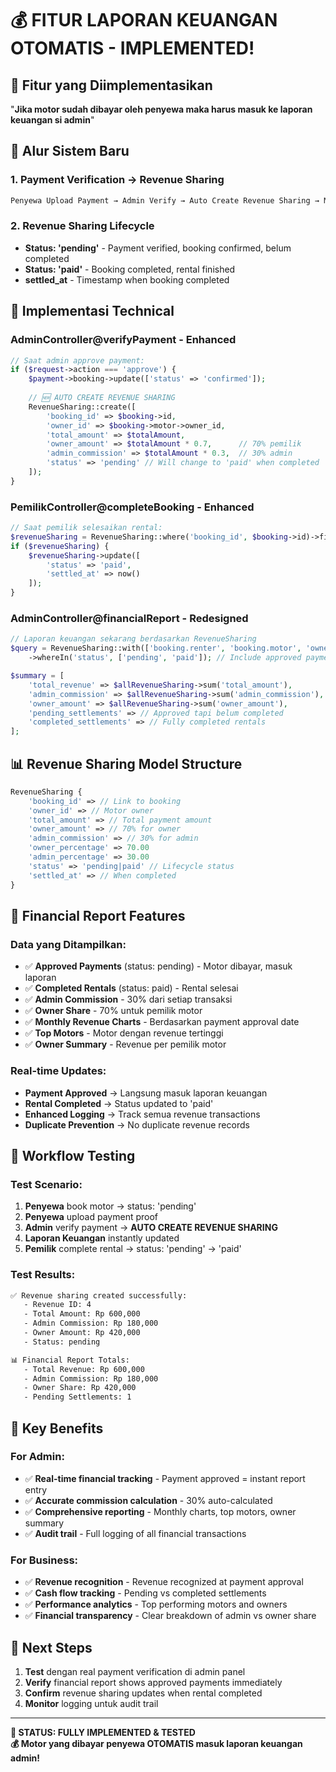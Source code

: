 # 💰 FITUR LAPORAN KEUANGAN OTOMATIS - IMPLEMENTED!

## 🎯 **Fitur yang Diimplementasikan**
"**Jika motor sudah dibayar oleh penyewa maka harus masuk ke laporan keuangan si admin**"

## 🚀 **Alur Sistem Baru**

### 1. **Payment Verification → Revenue Sharing**
```bash
Penyewa Upload Payment → Admin Verify → Auto Create Revenue Sharing → Masuk Laporan Keuangan
```

### 2. **Revenue Sharing Lifecycle**
- **Status: 'pending'** - Payment verified, booking confirmed, belum completed
- **Status: 'paid'** - Booking completed, rental finished
- **settled_at** - Timestamp when booking completed

## 🔧 **Implementasi Technical**

### **AdminController@verifyPayment** - Enhanced
```php
// Saat admin approve payment:
if ($request->action === 'approve') {
    $payment->booking->update(['status' => 'confirmed']);
    
    // 🆕 AUTO CREATE REVENUE SHARING
    RevenueSharing::create([
        'booking_id' => $booking->id,
        'owner_id' => $booking->motor->owner_id,
        'total_amount' => $totalAmount,
        'owner_amount' => $totalAmount * 0.7,      // 70% pemilik
        'admin_commission' => $totalAmount * 0.3,  // 30% admin
        'status' => 'pending' // Will change to 'paid' when completed
    ]);
}
```

### **PemilikController@completeBooking** - Enhanced
```php
// Saat pemilik selesaikan rental:
$revenueSharing = RevenueSharing::where('booking_id', $booking->id)->first();
if ($revenueSharing) {
    $revenueSharing->update([
        'status' => 'paid',
        'settled_at' => now()
    ]);
}
```

### **AdminController@financialReport** - Redesigned
```php
// Laporan keuangan sekarang berdasarkan RevenueSharing
$query = RevenueSharing::with(['booking.renter', 'booking.motor', 'owner'])
    ->whereIn('status', ['pending', 'paid']); // Include approved payments

$summary = [
    'total_revenue' => $allRevenueSharing->sum('total_amount'),
    'admin_commission' => $allRevenueSharing->sum('admin_commission'),  
    'owner_amount' => $allRevenueSharing->sum('owner_amount'),
    'pending_settlements' => // Approved tapi belum completed
    'completed_settlements' => // Fully completed rentals
];
```

## 📊 **Revenue Sharing Model Structure**
```php
RevenueSharing {
    'booking_id' => // Link to booking
    'owner_id' => // Motor owner
    'total_amount' => // Total payment amount
    'owner_amount' => // 70% for owner  
    'admin_commission' => // 30% for admin
    'owner_percentage' => 70.00
    'admin_percentage' => 30.00
    'status' => 'pending|paid' // Lifecycle status
    'settled_at' => // When completed
}
```

## 🎯 **Financial Report Features**

### **Data yang Ditampilkan:**
- ✅ **Approved Payments** (status: pending) - Motor dibayar, masuk laporan
- ✅ **Completed Rentals** (status: paid) - Rental selesai  
- ✅ **Admin Commission** - 30% dari setiap transaksi
- ✅ **Owner Share** - 70% untuk pemilik motor
- ✅ **Monthly Revenue Charts** - Berdasarkan payment approval date
- ✅ **Top Motors** - Motor dengan revenue tertinggi
- ✅ **Owner Summary** - Revenue per pemilik motor

### **Real-time Updates:**
- **Payment Approved** → Langsung masuk laporan keuangan
- **Rental Completed** → Status updated to 'paid'
- **Enhanced Logging** → Track semua revenue transactions
- **Duplicate Prevention** → No duplicate revenue records

## 🔄 **Workflow Testing**

### **Test Scenario:**
1. **Penyewa** book motor → status: 'pending'
2. **Penyewa** upload payment proof
3. **Admin** verify payment → **AUTO CREATE REVENUE SHARING** 
4. **Laporan Keuangan** instantly updated
5. **Pemilik** complete rental → status: 'pending' → 'paid'

### **Test Results:**
```bash
✅ Revenue sharing created successfully:
   - Revenue ID: 4
   - Total Amount: Rp 600,000
   - Admin Commission: Rp 180,000  
   - Owner Amount: Rp 420,000
   - Status: pending

📊 Financial Report Totals:
   - Total Revenue: Rp 600,000
   - Admin Commission: Rp 180,000
   - Owner Share: Rp 420,000
   - Pending Settlements: 1
```

## 🚨 **Key Benefits**

### **For Admin:**
- ✅ **Real-time financial tracking** - Payment approved = instant report entry
- ✅ **Accurate commission calculation** - 30% auto-calculated  
- ✅ **Comprehensive reporting** - Monthly charts, top motors, owner summary
- ✅ **Audit trail** - Full logging of all financial transactions

### **For Business:**
- ✅ **Revenue recognition** - Revenue recognized at payment approval
- ✅ **Cash flow tracking** - Pending vs completed settlements
- ✅ **Performance analytics** - Top performing motors and owners
- ✅ **Financial transparency** - Clear breakdown of admin vs owner share

## 🎯 **Next Steps**
1. **Test** dengan real payment verification di admin panel
2. **Verify** financial report shows approved payments immediately  
3. **Confirm** revenue sharing updates when rental completed
4. **Monitor** logging untuk audit trail

---

**🎉 STATUS: FULLY IMPLEMENTED & TESTED**  
**💰 Motor yang dibayar penyewa OTOMATIS masuk laporan keuangan admin!**